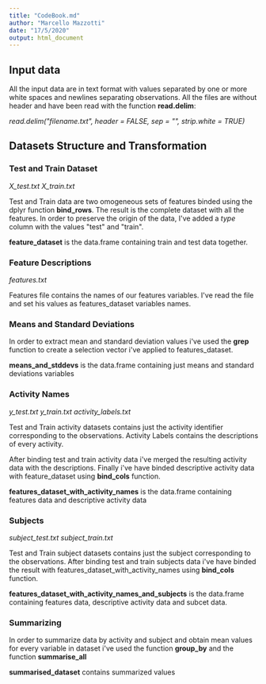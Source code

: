 ```yaml
---
title: "CodeBook.md"
author: "Marcello Mazzotti"
date: "17/5/2020"
output: html_document
---
```



## Input data

All the input data are in text format with values separated by one or more white
spaces and newlines separating observations.
All the files are without header and have been read with the function 
**read.delim**:

*read.delim("filename.txt", header = FALSE, sep = "", strip.white = TRUE)*

## Datasets Structure and Transformation

### Test and Train Dataset
*X_test.txt*
*X_train.txt*

Test and Train data are two omogeneous sets of features binded using the dplyr
function **bind_rows**. The result is the complete dataset with all the 
features. In order to preserve the origin of the data, I've added a *type* 
column with the values "test" and "train".

**feature_dataset** is the data.frame containing train and test data together.

### Feature Descriptions
*features.txt*

Features file contains the names of our features variables.
I've read the file and set his values as features_dataset variables names.

### Means and Standard Deviations
In order to extract mean and standard deviation values i've used the **grep**
function to create a selection vector i've applied to features_dataset.

**means_and_stddevs** is the data.frame containing just means and standard
deviations variables

### Activity Names
*y_test.txt*
*y_train.txt*
*activity_labels.txt*

Test and Train activity datasets contains just the activity identifier 
corresponding to the observations.
Activity Labels contains the descriptions of every activity.

After binding test and train activity data i've merged the resulting activity 
data with the descriptions. Finally i've have binded descriptive activity data 
with feature_dataset using **bind_cols** function.

**features_dataset_with_activity_names** is the data.frame containing features 
data and descriptive activity data

### Subjects
*subject_test.txt*
*subject_train.txt*

Test and Train subject datasets contains just the subject corresponding 
to the observations.
After binding test and train subjects data i've have binded the result 
with features_dataset_with_activity_names using **bind_cols** function.

**features_dataset_with_activity_names_and_subjects** is the data.frame
containing features data, descriptive activity data and subcet data.

### Summarizing

In order to summarize data by activity and subject and obtain mean values for 
every variable in dataset i've used the function **group_by** and the 
function **summarise_all**

**summarised_dataset** contains summarized values